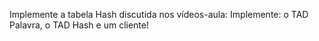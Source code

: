 Implemente a tabela Hash discutida nos vídeos-aula:
Implemente: o TAD Palavra, o TAD Hash e um cliente!